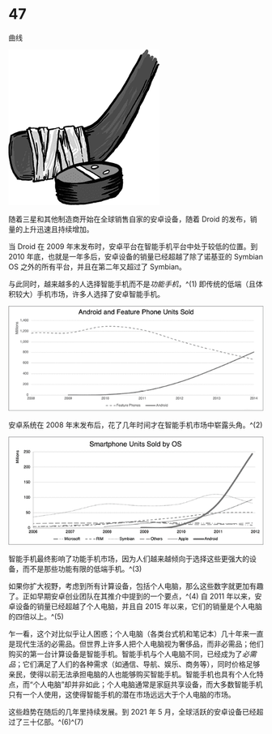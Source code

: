 # 47

曲线

![g47001](img/g47001.png)

随着三星和其他制造商开始在全球销售自家的安卓设备，随着 Droid 的发布，销量的上升迅速且持续增加。

当 Droid 在 2009 年末发布时，安卓平台在智能手机平台中处于较低的位置。到 2010 年底，也就是一年多后，安卓设备的销量已经超越了除了诺基亚的 Symbian OS 之外的所有平台，并且在第二年又超过了 Symbian。

与此同时，越来越多的人选择智能手机而不是*功能手机*，^(1) 即传统的低端（且体积较大）手机市场，许多人选择了安卓智能手机。

![](img/f47001.png)

安卓系统在 2008 年末发布后，花了几年时间才在智能手机市场中崭露头角。^(2)

![](img/f47002.png)

智能手机最终影响了功能手机市场，因为人们越来越倾向于选择这些更强大的设备，而不是那些功能有限的低端手机。^(3)

如果你扩大视野，考虑到所有计算设备，包括个人电脑，那么这些数字就更加有趣了。正如早期安卓创业团队在其推介中提到的一个要点，^(4) 自 2011 年以来，安卓设备的销量已经超越了个人电脑，并且自 2015 年以来，它们的销量是个人电脑的四倍以上。^(5)

乍一看，这个对比似乎让人困惑；个人电脑（各类台式机和笔记本）几十年来一直是现代生活的必需品。但世界上许多人把个人电脑视为奢侈品，而非必需品；他们购买的第一台计算设备是智能手机。智能手机与个人电脑不同，已经成为了*必需品*；它们满足了人们的各种需求（如通信、导航、娱乐、商务等），同时价格足够亲民，使得以前无法承担电脑的人也能够购买智能手机。智能手机也具有个人化特点，而“个人电脑”却并非如此；个人电脑通常是家庭共享设备，而大多数智能手机只有一个人使用，这使得智能手机的潜在市场远远大于个人电脑的市场。

这些趋势在随后的几年里持续发展。到 2021 年 5 月，全球活跃的安卓设备已经超过了三十亿部。^(6)^(7)

